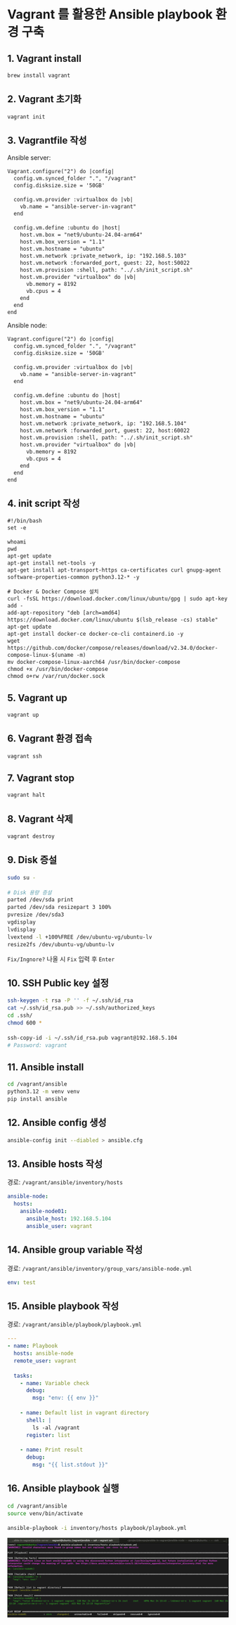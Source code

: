 # Vagrant 를 활용한 Ansible playbook 환경 구축
## 1. Vagrant install
```bash
brew install vagrant
```
## 2. Vagrant 초기화
```bash
vagrant init
```
## 3. Vagrantfile 작성
Ansible server:
```text
Vagrant.configure("2") do |config|
  config.vm.synced_folder ".", "/vagrant"
  config.disksize.size = '50GB'

  config.vm.provider :virtualbox do |vb|
    vb.name = "ansible-server-in-vagrant"
  end

  config.vm.define :ubuntu do |host|
    host.vm.box = "net9/ubuntu-24.04-arm64"
    host.vm.box_version = "1.1"
    host.vm.hostname = "ubuntu"
    host.vm.network :private_network, ip: "192.168.5.103"
    host.vm.network :forwarded_port, guest: 22, host:50022
    host.vm.provision :shell, path: "../.sh/init_script.sh"
    host.vm.provider "virtualbox" do |vb|
      vb.memory = 8192
      vb.cpus = 4
    end
  end
end
```
Ansible node:
```text
Vagrant.configure("2") do |config|
  config.vm.synced_folder ".", "/vagrant"
  config.disksize.size = '50GB'

  config.vm.provider :virtualbox do |vb|
    vb.name = "ansible-server-in-vagrant"
  end

  config.vm.define :ubuntu do |host|
    host.vm.box = "net9/ubuntu-24.04-arm64"
    host.vm.box_version = "1.1"
    host.vm.hostname = "ubuntu"
    host.vm.network :private_network, ip: "192.168.5.104"
    host.vm.network :forwarded_port, guest: 22, host:60022
    host.vm.provision :shell, path: "../.sh/init_script.sh"
    host.vm.provider "virtualbox" do |vb|
      vb.memory = 8192
      vb.cpus = 4
    end
  end
end
```
## 4. init script 작성
```shell
#!/bin/bash
set -e

whoami
pwd
apt-get update
apt-get install net-tools -y
apt-get install apt-transport-https ca-certificates curl gnupg-agent software-properties-common python3.12-* -y

# Docker & Docker Compose 설치
curl -fsSL https://download.docker.com/linux/ubuntu/gpg | sudo apt-key add -
add-apt-repository "deb [arch=amd64] https://download.docker.com/linux/ubuntu $(lsb_release -cs) stable"
apt-get update
apt-get install docker-ce docker-ce-cli containerd.io -y
wget https://github.com/docker/compose/releases/download/v2.34.0/docker-compose-linux-$(uname -m)
mv docker-compose-linux-aarch64 /usr/bin/docker-compose
chmod +x /usr/bin/docker-compose
chmod o+rw /var/run/docker.sock
```
## 5. Vagrant up
```bash
vagrant up
```
## 6. Vagrant 환경 접속
```bash
vagrant ssh
```
## 7. Vagrant stop
```bash
vagrant halt
```
## 8. Vagrant 삭제
```bash
vagrant destroy
```
## 9. Disk 증설
```bash
sudo su - 

# Disk 용량 증설
parted /dev/sda print
parted /dev/sda resizepart 3 100%
pvresize /dev/sda3
vgdisplay
lvdisplay
lvextend -l +100%FREE /dev/ubuntu-vg/ubuntu-lv
resize2fs /dev/ubuntu-vg/ubuntu-lv
```

`Fix/Ingnore?` 나올 시 `Fix` 입력 후 `Enter`
## 10. SSH Public key 설정
```bash
ssh-keygen -t rsa -P '' -f ~/.ssh/id_rsa
cat ~/.ssh/id_rsa.pub >> ~/.ssh/authorized_keys
cd .ssh/
chmod 600 *

ssh-copy-id -i ~/.ssh/id_rsa.pub vagrant@192.168.5.104
# Password: vagrant
```
## 11. Ansible install
```bash
cd /vagrant/ansible
python3.12 -m venv venv
pip install ansible
```
## 12. Ansible config 생성
```bash
ansible-config init --diabled > ansible.cfg
```
## 13. Ansible hosts 작성
경로: `/vagrant/ansible/inventory/hosts`
```yaml
ansible-node:
  hosts:
    ansible-node01: 
      ansible_host: 192.168.5.104
      ansible_user: vagrant
```
## 14. Ansible group variable 작성
경로: `/vagrant/ansible/inventory/group_vars/ansible-node.yml`
```yaml
env: test
```
## 15. Ansible playbook 작성
경로: `/vagrant/ansible/playbook/playbook.yml`
```yaml
---
- name: Playbook
  hosts: ansible-node
  remote_user: vagrant

  tasks:
    - name: Variable check
      debug:
        msg: "env: {{ env }}"

    - name: Default list in vagrant directory
      shell: |
        ls -al /vagrant
      register: list
  
    - name: Print result
      debug:
        msg: "{{ list.stdout }}"
```
## 16. Ansible playbook 실행
```bash
cd /vagrant/ansible
source venv/bin/activate

ansible-playbook -i inventory/hosts playbook/playbook.yml
```
![alt text](image.png)